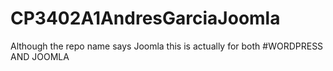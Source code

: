 # CP3402A1AndresGarciaJoomla
Although the repo name says Joomla this is actually for both #WORDPRESS AND JOOMLA

